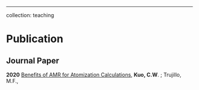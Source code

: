 ---
collection: teaching
# Publication
## Journal Paper
**2020**
[Benefits of AMR for Atomization Calculations](https://https://par.nsf.gov/biblio/10063167), **Kuo, C.W**. ; Trujillo, M.F.,



